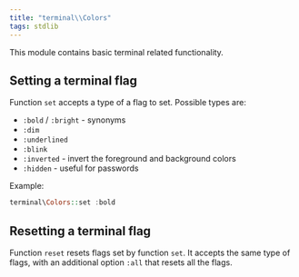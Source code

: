 ```yaml
---
title: "terminal\\Colors"
tags: stdlib
---
```


This module contains basic terminal related functionality.

## Setting a terminal flag
Function `set` accepts a type of a flag to set. Possible types are:

* `:bold` / `:bright` - synonyms
* `:dim`
* `:underlined`
* `:blink`
* `:inverted` - invert the foreground and background colors
* `:hidden` - useful for passwords

Example:
```haskell
terminal\Colors::set :bold
```

## Resetting a terminal flag
Function `reset` resets flags set by function `set`. It accepts the same type of flags, with an additional option `:all` that resets all the flags.
